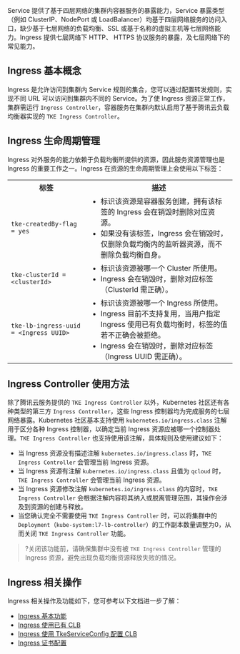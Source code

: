 Service 提供了基于四层网络的集群内容器服务的暴露能力，Service 暴露类型（例如 ClusterIP、NodePort 或 LoadBalancer）均基于四层网络服务的访问入口，缺少基于七层网络的负载均衡、SSL 或基于名称的虚拟主机等七层网络能力。Ingress 提供七层网络下 HTTP、 HTTPS 协议服务的暴露，及七层网络下的常见能力。



## Ingress 基本概念
Ingress 是允许访问到集群内 Service 规则的集合，您可以通过配置转发规则，实现不同 URL 可以访问到集群内不同的 Service。为了使 Ingress 资源正常工作，集群需运行 `Ingress Controller`，容器服务在集群内默认启用了基于腾讯云负载均衡器实现的 `TKE Ingress Controller`。

## Ingress 生命周期管理
Ingress 对外服务的能力依赖于负载均衡所提供的资源，因此服务资源管理也是 Ingress 的重要工作之一。Ingress 在资源的生命周期管理上会使用以下标签：

<table>
<tr>
<th>标签</th><th>描述</th>
</tr>
<tr>
<td><code>tke-createdBy-flag = yes</code></td>
<td><ul class="params">
<li>标识该资源是容器服务创建，拥有该标签的 Ingress 会在销毁时删除对应资源。</li>
<li>如果没有该标签，Ingress 会在销毁时，仅删除负载均衡内的监听器资源，而不删除负载均衡自身。</li>
</td></td>
</tr>
<td><code>tke-clusterId = &lt;clusterId&gt;</code></td>
<td><ul class="params">
<li>标识该资源被哪一个 Cluster 所使用。</li>
<li>Ingress 会在销毁时，删除对应标签（ClusterId 需正确）。</li>
</td></td>
</tr>
<td><code>tke-lb-ingress-uuid = &lt;Ingress UUID&gt;</code></td>
<td><ul class="params">
<li>标识该资源被哪一个 Ingress 所使用。</li>
<li>Ingress 目前不支持复用，当用户指定 Ingress 使用已有负载均衡时，标签的值若不正确会被拒绝。</li>
<li>Ingress 会在销毁时，删除对应标签（Ingress UUID 需正确）。</li>
</td></td>
</tr>
</table>



## Ingress Controller 使用方法
除了腾讯云服务提供的 `TKE Ingress Controller` 以外，Kubernetes 社区还有各种类型的第三方 `Ingress Controller`，这些 Ingress 控制器均为完成服务的七层网络暴露。Kubernetes 社区基本支持使用 `kubernetes.io/ingress.class` 注解用于区分各种 Ingress 控制器，以确定当前 Ingress 资源应被哪一个控制器处理。`TKE Ingress Controller` 也支持使用该注解，具体规则及使用建议如下：
- 当 Ingress 资源没有描述注解 `kubernetes.io/ingress.class` 时，`TKE Ingress Controller` 会管理当前 Ingress 资源。
- 当 Ingress 资源有注解 `kubernetes.io/ingress.class` 且值为 `qcloud` 时，`TKE Ingress Controller` 会管理当前 Ingress 资源。
- 当 Ingress 资源修改注解 `kubernetes.io/ingress.class` 的内容时，`TKE Ingress Controller` 会根据注解内容将其纳入或脱离管理范围，其操作会涉及到资源的创建与释放。
- 当您确认完全不需要使用 `TKE Ingress Controller` 时，可以将集群中的 `Deployment`（`kube-system:l7-lb-controller`）的工作副本数量调整为0，从而关闭 `TKE Ingress Controller` 功能。
>?关闭该功能前，请确保集群中没有被 `TKE Ingress Controller` 管理的 Ingress 资源，避免出现负载均衡资源释放失败的情况。
>


## Ingress 相关操作
Ingress 相关操作及功能如下，您可参考以下文档进一步了解：
- [Ingress 基本功能](https://intl.cloud.tencent.com/document/product/457/30673)
- [Ingress 使用已有 CLB](https://intl.cloud.tencent.com/document/product/457/37014)
- [Ingress 使用 TkeServiceConfig 配置 CLB](https://intl.cloud.tencent.com/document/product/457/37015)
- [Ingress 证书配置](https://intl.cloud.tencent.com/document/product/457/37016)

<style>
.params{margin:0px !important}
</style>
